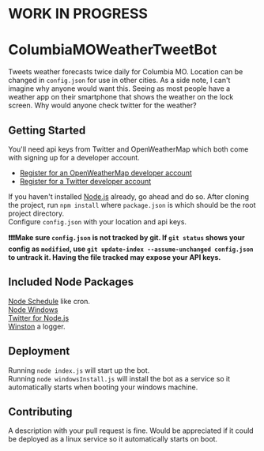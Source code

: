 # WORK IN PROGRESS
# ColumbiaMOWeatherTweetBot

Tweets weather forecasts twice daily for Columbia MO. Location can be changed in `config.json` for use in other cities. As a side note, I can't imagine why anyone would want this. Seeing as most people have a weather app on their smartphone that shows the weather on the lock screen. Why would anyone check twitter for the weather?

## Getting Started
You'll need api keys from Twitter and OpenWeatherMap which both come with signing up for a developer account.
+ [Register for an OpenWeatherMap developer account](https://home.openweathermap.org/users/sign_up)
+ [Register for a Twitter developer account](https://developer.twitter.com/en/apply)

If you haven't installed [Node.js](https://nodejs.org/en/download/) already, go ahead and do so.
After cloning the project, run `npm install` where `package.json` is which should be the root project directory.  
Configure `config.json` with your location and api keys.  

__❗❗❗Make sure `config.json` is not tracked by git. If `git status` shows your config as `modified`, use `git update-index --assume-unchanged config.json` to untrack it. Having the file tracked may expose your API keys.__

## Included Node Packages
[Node Schedule](https://www.npmjs.com/package/node-schedule) like cron.  
[Node Windows](https://www.npmjs.com/package/node-windows)  
[Twitter for Node.js](https://www.npmjs.com/package/twitter)  
[Winston](https://www.npmjs.com/package/winston) a logger.

## Deployment
Running `node index.js` will start up the bot.  
Running `node windowsInstall.js` will install the bot as a service so it automatically starts when booting your windows machine.

## Contributing
A description with your pull request is fine.
Would be appreciated if it could be deployed as a linux service so it automatically starts on boot. 
